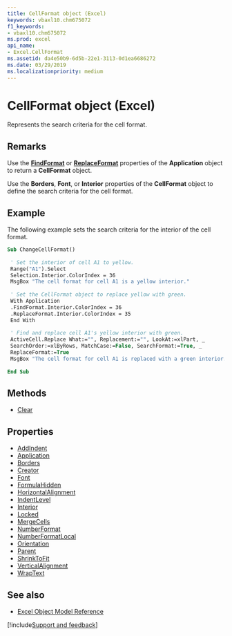 ```yaml
---
title: CellFormat object (Excel)
keywords: vbaxl10.chm675072
f1_keywords:
- vbaxl10.chm675072
ms.prod: excel
api_name:
- Excel.CellFormat
ms.assetid: da4e50b9-6d5b-22e1-3113-0d1ea6686272
ms.date: 03/29/2019
ms.localizationpriority: medium
---
```



# CellFormat object (Excel)

Represents the search criteria for the cell format.


## Remarks

Use the **[FindFormat](Excel.Application.FindFormat.md)** or **[ReplaceFormat](Excel.Application.ReplaceFormat.md)** properties of the **Application** object to return a **CellFormat** object.

Use the **Borders**, **Font**, or **Interior** properties of the **CellFormat** object to define the search criteria for the cell format.


## Example

The following example sets the search criteria for the interior of the cell format. 

```vb
Sub ChangeCellFormat() 
 
 ' Set the interior of cell A1 to yellow. 
 Range("A1").Select 
 Selection.Interior.ColorIndex = 36 
 MsgBox "The cell format for cell A1 is a yellow interior." 
 
 ' Set the CellFormat object to replace yellow with green. 
 With Application 
 .FindFormat.Interior.ColorIndex = 36 
 .ReplaceFormat.Interior.ColorIndex = 35 
 End With 
 
 ' Find and replace cell A1's yellow interior with green. 
 ActiveCell.Replace What:="", Replacement:="", LookAt:=xlPart, _ 
 SearchOrder:=xlByRows, MatchCase:=False, SearchFormat:=True, _ 
 ReplaceFormat:=True 
 MsgBox "The cell format for cell A1 is replaced with a green interior." 
 
End Sub
```


## Methods

- [Clear](Excel.CellFormat.Clear.md)

## Properties

- [AddIndent](Excel.CellFormat.AddIndent.md)
- [Application](Excel.CellFormat.Application.md)
- [Borders](Excel.CellFormat.Borders.md)
- [Creator](Excel.CellFormat.Creator.md)
- [Font](Excel.CellFormat.Font.md)
- [FormulaHidden](Excel.CellFormat.FormulaHidden.md)
- [HorizontalAlignment](Excel.CellFormat.HorizontalAlignment.md)
- [IndentLevel](Excel.CellFormat.IndentLevel.md)
- [Interior](Excel.CellFormat.Interior.md)
- [Locked](Excel.CellFormat.Locked.md)
- [MergeCells](Excel.CellFormat.MergeCells.md)
- [NumberFormat](Excel.CellFormat.NumberFormat.md)
- [NumberFormatLocal](Excel.CellFormat.NumberFormatLocal.md)
- [Orientation](Excel.CellFormat.Orientation.md)
- [Parent](Excel.CellFormat.Parent.md)
- [ShrinkToFit](Excel.CellFormat.ShrinkToFit.md)
- [VerticalAlignment](Excel.CellFormat.VerticalAlignment.md)
- [WrapText](Excel.CellFormat.WrapText.md)

## See also

- [Excel Object Model Reference](overview/Excel/object-model.md)

[!include[Support and feedback](~/includes/feedback-boilerplate.md)]
